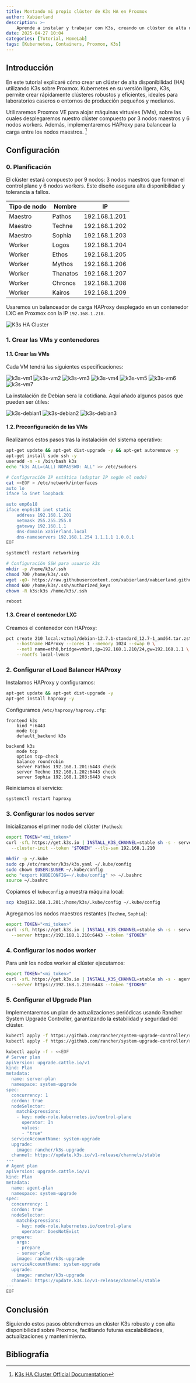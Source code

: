 ```yaml
---
title: Montando mi propio clúster de K3s HA en Proxmox
author: Xabierland
description: >-
    Aprende a instalar y trabajar con K3s, creando un clúster de alta disponibilidad sobre máquinas virtuales en Proxmox.
date: 2025-04-27 10:04
categories: [Tutorial, HomeLab]
tags: [Kubernetes, Containers, Proxmox, K3s]
---
```


## Introducción

En este tutorial explicaré cómo crear un clúster de alta disponibilidad (HA) utilizando K3s sobre Proxmox. Kubernetes en su versión ligera, K3s, permite crear rápidamente clústeres robustos y eficientes, ideales para laboratorios caseros o entornos de producción pequeños y medianos.

Utilizaremos Proxmox VE para alojar máquinas virtuales (VMs), sobre las cuales desplegaremos nuestro clúster compuesto por 3 nodos maestros y 6 nodos workers. Además, implementaremos HAProxy para balancear la carga entre los nodos maestros. [^1]

## Configuración

### 0. Planificación

El clúster estará compuesto por 9 nodos: 3 nodos maestros que forman el control plane y 6 nodos workers. Este diseño asegura alta disponibilidad y tolerancia a fallos.

| Tipo de nodo | Nombre   | IP            |
| ------------ | -------- | ------------- |
| Maestro      | Pathos   | 192.168.1.201 |
| Maestro      | Techne   | 192.168.1.202 |
| Maestro      | Sophia   | 192.168.1.203 |
| Worker       | Logos    | 192.168.1.204 |
| Worker       | Ethos    | 192.168.1.205 |
| Worker       | Mythos   | 192.168.1.206 |
| Worker       | Thanatos | 192.168.1.207 |
| Worker       | Chronos  | 192.168.1.208 |
| Worker       | Kairos   | 192.168.1.209 |

Usaremos un balanceador de carga HAProxy desplegado en un contenedor LXC en Proxmox con la IP `192.168.1.210`.

![K3s HA Cluster](/assets/img/posts/k3s-ha-cluster.png)

### 1. Crear las VMs y contenedores

#### 1.1. Crear las VMs

Cada VM tendrá las siguientes especificaciones:

![k3s-vm1](/assets/img/posts/k3s-vm1.png)
![k3s-vm2](/assets/img/posts/k3s-vm2.png)
![k3s-vm3](/assets/img/posts/k3s-vm3.png)
![k3s-vm4](/assets/img/posts/k3s-vm4.png)
![k3s-vm5](/assets/img/posts/k3s-vm5.png)
![k3s-vm6](/assets/img/posts/k3s-vm6.png)
![k3s-vm7](/assets/img/posts/k3s-vm7.png)

La instalación de Debian sera la cotidiana. Aquí añado algunos pasos que pueden ser útiles:

![k3s-debian1](/assets/img/posts/k3s-debian1.png)
![k3s-debian2](/assets/img/posts/k3s-debian2.png)
![k3s-debian3](/assets/img/posts/k3s-debian3.png)

#### 1.2. Preconfiguración de las VMs

Realizamos estos pasos tras la instalación del sistema operativo:

```bash
apt-get update && apt-get dist-upgrade -y && apt-get autoremove -y
apt-get install sudo ssh -y
useradd -m -s /bin/bash k3s
echo "k3s ALL=(ALL) NOPASSWD: ALL" >> /etc/sudoers

# Configuración IP estática (adaptar IP según el nodo)
cat <<EOF > /etc/network/interfaces
auto lo
iface lo inet loopback

auto enp6s18
iface enp6s18 inet static
    address 192.168.1.201
    netmask 255.255.255.0
    gateway 192.168.1.1
    dns-domain xabierland.local
    dns-nameservers 192.168.1.254 1.1.1.1 1.0.0.1
EOF

systemctl restart networking

# Configuración SSH para usuario k3s
mkdir -p /home/k3s/.ssh
chmod 700 /home/k3s/.ssh
wget -qO- https://raw.githubusercontent.com/xabierland/xabierland.github.io/main/assets/keys/xabierland.pub >> /home/k3s/.ssh/authorized_keys
chmod 600 /home/k3s/.ssh/authorized_keys
chown -R k3s:k3s /home/k3s/.ssh

reboot
```

#### 1.3. Crear el contenedor LXC

Creamos el contenedor con HAProxy:

```bash
pct create 210 local:vztmpl/debian-12.7.1-standard_12.7-1_amd64.tar.zst \
    --hostname HAProxy --cores 1 --memory 1024 --swap 0 \
    --net0 name=eth0,bridge=vmbr0,ip=192.168.1.210/24,gw=192.168.1.1 \
    --rootfs local-lvm:8
```

### 2. Configurar el Load Balancer HAProxy

Instalamos HAProxy y configuramos:

```bash
apt-get update && apt-get dist-upgrade -y
apt-get install haproxy -y
```

Configuramos `/etc/haproxy/haproxy.cfg`:

```
frontend k3s
    bind *:6443
    mode tcp
    default_backend k3s

backend k3s
    mode tcp
    option tcp-check
    balance roundrobin
    server Pathos 192.168.1.201:6443 check
    server Techne 192.168.1.202:6443 check
    server Sophia 192.168.1.203:6443 check
```

Reiniciamos el servicio:

```bash
systemctl restart haproxy
```

### 3. Configurar los nodos server

Inicializamos el primer nodo del clúster (`Pathos`):

```bash
export TOKEN="<mi_token>"
curl -sfL https://get.k3s.io | INSTALL_K3S_CHANNEL=stable sh -s - server \
  --cluster-init --token "$TOKEN" --tls-san 192.168.1.210

mkdir -p ~/.kube
sudo cp /etc/rancher/k3s/k3s.yaml ~/.kube/config
sudo chown $USER:$USER ~/.kube/config
echo "export KUBECONFIG=~/.kube/config" >> ~/.bashrc
source ~/.bashrc
```

Copiamos el `kubeconfig` a nuestra máquina local:

```bash
scp k3s@192.168.1.201:/home/k3s/.kube/config ~/.kube/config
```

Agregamos los nodos maestros restantes (`Techne`, `Sophia`):

```bash
export TOKEN="<mi_token>"
curl -sfL https://get.k3s.io | INSTALL_K3S_CHANNEL=stable sh -s - server \
  --server https://192.168.1.210:6443 --token "$TOKEN"
```

### 4. Configurar los nodos worker

Para unir los nodos worker al clúster ejecutamos:

```bash
export TOKEN="<mi_token>"
curl -sfL https://get.k3s.io | INSTALL_K3S_CHANNEL=stable sh -s - agent \
  --server https://192.168.1.210:6443 --token "$TOKEN"
```

### 5. Configurar el Upgrade Plan

Implementaremos un plan de actualizaciones periódicas usando Rancher System Upgrade Controller, garantizando la estabilidad y seguridad del clúster.

```bash
kubectl apply -f https://github.com/rancher/system-upgrade-controller/releases/latest/download/system-upgrade-controller.yaml
kubectl apply -f https://github.com/rancher/system-upgrade-controller/releases/latest/download/crd.yaml

kubectl apply -f - <<EOF
# Server plan
apiVersion: upgrade.cattle.io/v1
kind: Plan
metadata:
  name: server-plan
  namespace: system-upgrade
spec:
  concurrency: 1
  cordon: true
  nodeSelector:
    matchExpressions:
    - key: node-role.kubernetes.io/control-plane
      operator: In
      values:
      - "true"
  serviceAccountName: system-upgrade
  upgrade:
    image: rancher/k3s-upgrade
  channel: https://update.k3s.io/v1-release/channels/stable
---
# Agent plan
apiVersion: upgrade.cattle.io/v1
kind: Plan
metadata:
  name: agent-plan
  namespace: system-upgrade
spec:
  concurrency: 1
  cordon: true
  nodeSelector:
    matchExpressions:
    - key: node-role.kubernetes.io/control-plane
      operator: DoesNotExist
  prepare:
    args:
    - prepare
    - server-plan
    image: rancher/k3s-upgrade
  serviceAccountName: system-upgrade
  upgrade:
    image: rancher/k3s-upgrade
  channel: https://update.k3s.io/v1-release/channels/stable
---
EOF
```

## Conclusión

Siguiendo estos pasos obtendremos un clúster K3s robusto y con alta disponibilidad sobre Proxmox, facilitando futuras escalabilidades, actualizaciones y mantenimiento.

## Bibliografía

[^1]: [K3s HA Cluster Official Documentation](https://docs.k3s.io/blog/2025/03/10/simple-ha)
